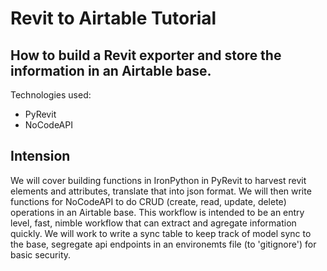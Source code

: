 # Revit to Airtable Tutorial

## How to build a Revit exporter and store the information in an Airtable base.

Technologies used:
 - PyRevit
 - NoCodeAPI

## Intension
 We will cover building functions in IronPython in PyRevit to harvest revit elements and attributes, translate that into json format. We will then write functions for NoCodeAPI to do CRUD (create, read, update, delete) operations in an Airtable base. This workflow is intended to be an entry level, fast, nimble workflow that can extract and agregate information quickly. We will work to write a sync table to keep track of model sync to the base, segregate api endpoints in an environemts file (to 'gitignore') for basic security. 

